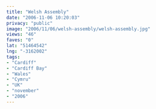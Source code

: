 ```yaml
---
title: "Welsh Assembly"
date: "2006-11-06 10:20:03"
privacy: "public"
image: "2006/11/06/welsh-assembly/welsh-assembly.jpg"
views: "46"
faves: "0"
lat: "51464542"
lng: "-3162002"
tags:
- "Cardiff"
- "Cardiff Bay"
- "Wales"
- "Cymru"
- "UK"
- "november"
- "2006"
---
```



